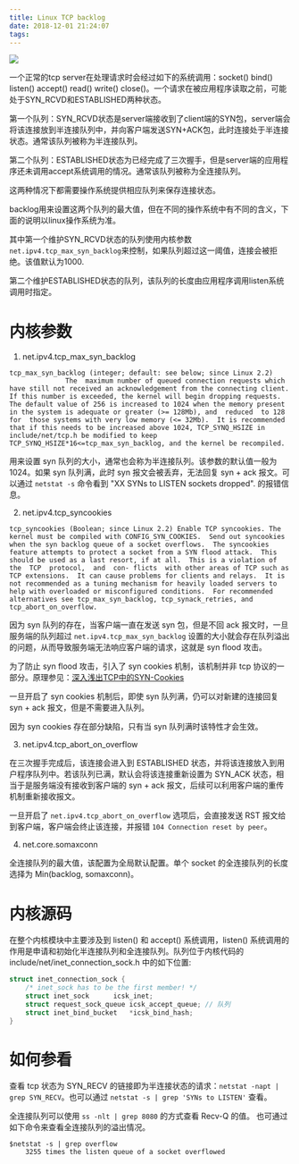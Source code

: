 ```yaml
---
title: Linux TCP backlog
date: 2018-12-01 21:24:07
tags:
---
```


![](https://kuring.oss-cn-beijing.aliyuncs.com/common/tcp_connect.webp)

一个正常的tcp server在处理请求时会经过如下的系统调用：socket() bind() listen() accept() read() write() close()。一个请求在被应用程序读取之前，可能处于SYN_RCVD和ESTABLISHED两种状态。

第一个队列：SYN_RCVD状态是server端接收到了client端的SYN包，server端会将该连接放到半连接队列中，并向客户端发送SYN+ACK包，此时连接处于半连接状态。通常该队列被称为半连接队列。

第二个队列：ESTABLISHED状态为已经完成了三次握手，但是server端的应用程序还未调用accept系统调用的情况。通常该队列被称为全连接队列。

这两种情况下都需要操作系统提供相应队列来保存连接状态。

backlog用来设置这两个队列的最大值，但在不同的操作系统中有不同的含义，下面的说明以linux操作系统为准。

其中第一个维护SYN_RCVD状态的队列使用内核参数`net.ipv4.tcp_max_syn_backlog`来控制，如果队列超过这一阈值，连接会被拒绝。该值默认为1000.

第二个维护ESTABLISHED状态的队列，该队列的长度由应用程序调用listen系统调用时指定。

# 内核参数

1. net.ipv4.tcp_max_syn_backlog

```
tcp_max_syn_backlog (integer; default: see below; since Linux 2.2)
              The  maximum number of queued connection requests which have still not received an acknowledgement from the connecting client.  If this number is exceeded, the kernel will begin dropping requests.  The default value of 256 is increased to 1024 when the memory present in the system is adequate or greater (>= 128Mb), and  reduced  to 128  for  those systems with very low memory (<= 32Mb).  It is recommended that if this needs to be increased above 1024, TCP_SYNQ_HSIZE in include/net/tcp.h be modified to keep TCP_SYNQ_HSIZE*16<=tcp_max_syn_backlog, and the kernel be recompiled.
```

用来设置 syn 队列的大小，通常也会称为半连接队列。该参数的默认值一般为 1024。如果 syn 队列满，此时 syn 报文会被丢弃，无法回复 syn + ack 报文。可以通过 `netstat -s` 命令看到 "XX SYNs to LISTEN sockets dropped". 的报错信息。

2. net.ipv4.tcp_syncookies

```
tcp_syncookies (Boolean; since Linux 2.2) Enable TCP syncookies. The kernel must be compiled with CONFIG_SYN_COOKIES.  Send out syncookies when the syn backlog queue of a socket overflows.  The syncookies feature attempts to protect a socket from a SYN flood attack.  This should be used as a last resort, if at all.  This is a violation of the  TCP  protocol,  and  con‐ flicts  with other areas of TCP such as TCP extensions.  It can cause problems for clients and relays.  It is not recommended as a tuning mechanism for heavily loaded servers to help with overloaded or misconfigured conditions.  For recommended alternatives see tcp_max_syn_backlog, tcp_synack_retries, and tcp_abort_on_overflow.
```

因为 syn 队列的存在，当客户端一直在发送 syn 包，但是不回 ack 报文时，一旦服务端的队列超过 `net.ipv4.tcp_max_syn_backlog` 设置的大小就会存在队列溢出的问题，从而导致服务端无法响应客户端的请求，这就是 syn flood 攻击。

为了防止 syn flood 攻击，引入了 syn cookies 机制，该机制并非 tcp 协议的一部分。原理参见：[深入浅出TCP中的SYN-Cookies](https://segmentfault.com/a/1190000019292140)

一旦开启了 syn cookies 机制后，即使 syn 队列满，仍可以对新建的连接回复 syn + ack 报文，但是不需要进入队列。

因为 syn cookies 存在部分缺陷，只有当 syn 队列满时该特性才会生效。

3. net.ipv4.tcp_abort_on_overflow

在三次握手完成后，该连接会进入到 ESTABLISHED 状态，并将该连接放入到用户程序队列中。若该队列已满，默认会将该连接重新设置为 SYN_ACK 状态，相当于是服务端没有接收到客户端的 syn + ack 报文，后续可以利用客户端的重传机制重新接收报文。

一旦开启了 `net.ipv4.tcp_abort_on_overflow` 选项后，会直接发送 RST 报文给到客户端，客户端会终止该连接，并报错 `104 Connection reset by peer`。

4. net.core.somaxconn

全连接队列的最大值，该配置为全局默认配置。单个 socket 的全连接队列的长度选择为 Min(backlog, somaxconn)。

# 内核源码

在整个内核模块中主要涉及到 listen() 和 accept() 系统调用，listen() 系统调用的作用是申请和初始化半连接队列和全连接队列。队列位于内核代码的 include/net/inet_connection_sock.h 中的如下位置:

```c
struct inet_connection_sock {
	/* inet_sock has to be the first member! */
	struct inet_sock	  icsk_inet;
	struct request_sock_queue icsk_accept_queue; // 队列
	struct inet_bind_bucket	  *icsk_bind_hash;
}
```

# 如何参看

查看 tcp 状态为 SYN_RECV 的链接即为半连接状态的请求：`netstat -napt | grep SYN_RECV`。也可以通过 `netstat -s | grep 'SYNs to LISTEN'` 查看。

全连接队列可以使用 `ss -nlt | grep 8080` 的方式查看 Recv-Q 的值。
也可通过如下命令来查看全连接队列的溢出情况。

```shell
$netstat -s | grep overflow
    3255 times the listen queue of a socket overflowed
```
